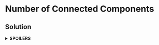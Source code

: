 # Number of Connected Components
## Solution
<details>
<summary><b>SPOILERS</b></summary>

Use DFS to check all vertices in a graph, and to check the number of connected component groups.

</details>
